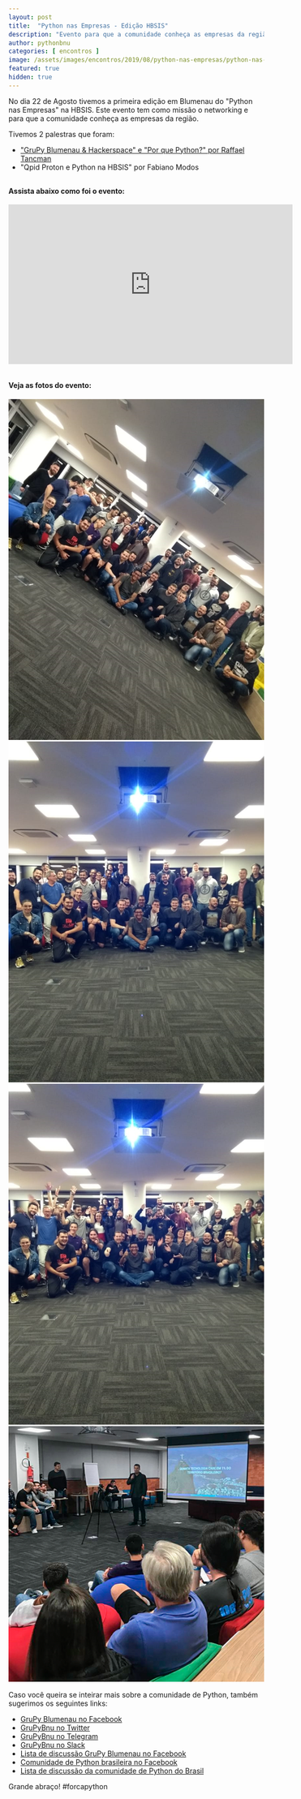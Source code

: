 ```yaml
---
layout: post
title:  "Python nas Empresas - Edição HBSIS"
description: "Evento para que a comunidade conheça as empresas da região além de fazer networking, trocar experiências realizando palestras e debates."
author: pythonbnu
categories: [ encontros ]
image: /assets/images/encontros/2019/08/python-nas-empresas/python-nas-empresas.png
featured: true
hidden: true
---
```


No dia 22 de Agosto tivemos a primeira edição em Blumenau do "Python nas Empresas" na HBSIS. Este evento tem como missão o networking e para que a comunidade conheça as empresas da região.

Tivemos 2 palestras que foram:
- ["GruPy Blumenau & Hackerspace" e "Por que Python?" por Raffael Tancman](https://docs.google.com/presentation/d/1vYHcvmJrEfhxnhhg70am4TO04C9EyisJCRNS3ITg_Ew/edit?usp=sharing)
- "Qpid Proton e Python na HBSIS" por Fabiano Modos

<h4 style="margin-top: 30px;">Assista abaixo como foi o evento:</h4>

<iframe width="560" height="315" src="https://www.youtube.com/embed/qIiBn5gozko" frameborder="0" allow="accelerometer; autoplay; encrypted-media; gyroscope; picture-in-picture" allowfullscreen></iframe>

<h4 style="margin-top: 30px;">Veja as fotos do evento:</h4>

<img src="/assets/images/encontros/2019/08/python-nas-empresas/python-nas-empresas-galera-1.png" alt="Participantes do Python nas Empresas - Edição HBSIS"/>

<img src="/assets/images/encontros/2019/08/python-nas-empresas/python-nas-empresas-galera-2.png" alt="Participantes do Python nas Empresas - Edição HBSIS"/>

<img src="/assets/images/encontros/2019/08/python-nas-empresas/python-nas-empresas-galera-3.png" alt="Participantes do Python nas Empresas - Edição HBSIS"/>

<img src="/assets/images/encontros/2019/08/python-nas-empresas/python-nas-empresas-galera-4.png" alt="Participantes do Python nas Empresas - Edição HBSIS"/>

Caso você queira se inteirar mais sobre a comunidade de Python, também sugerimos os seguintes links:

<ul>
    <li><a href="https://www.facebook.com/pythonbnu/">GruPy Blumenau no Facebook</a></li>
    <li><a href="https://twitter.com/pythonbnu">GruPyBnu no Twitter</a></li>
    <li><a href="https://telegram.me/GruPyBnu">GruPyBnu no Telegram</a></li>
    <li><a href="https://hackerspaceblumenau.slack.com/messages/C6U70HXK4">GruPyBnu no Slack</a></li>
    <li><a href="https://www.facebook.com/groups/185266825299444/">Lista de discussão GruPy Blumenau no Facebook</a></li>
    <li><a href="https://www.facebook.com/groups/python.brasil/">Comunidade de Python brasileira no Facebook</a></li>
    <li><a href="https://groups.google.com/forum/#!forum/python-brasil">Lista de discussão da comunidade de Python do Brasil</a></li>
</ul>

Grande abraço!
#forcapython